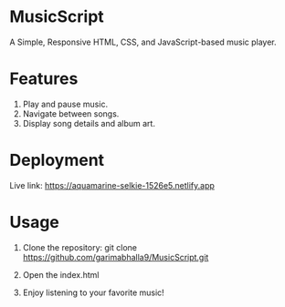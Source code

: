 # MusicScript
A Simple, Responsive HTML, CSS, and JavaScript-based music player.

# Features
1) Play and pause music.
2) Navigate between songs.
3) Display song details and album art.

# Deployment
Live link: https://aquamarine-selkie-1526e5.netlify.app

# Usage
1) Clone the repository:  git clone https://github.com/garimabhalla9/MusicScript.git

3) Open the index.html
4) Enjoy listening to your favorite music!
